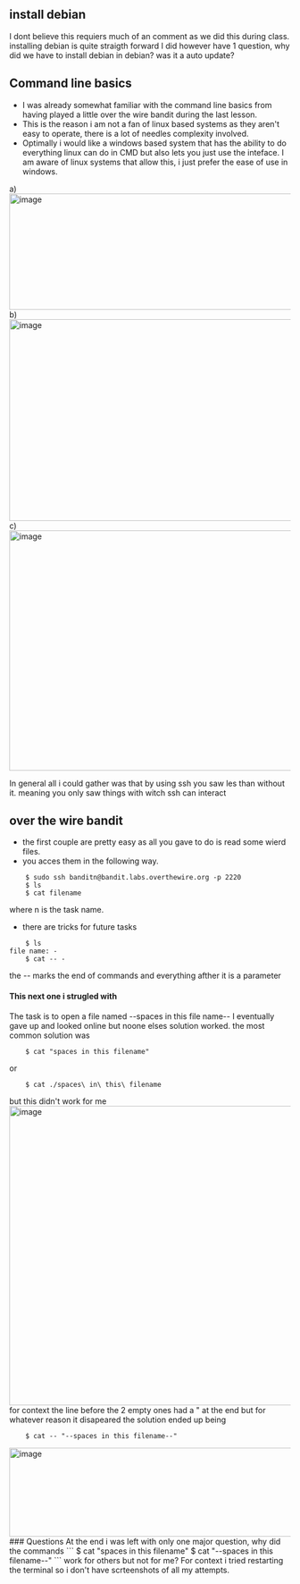 ## install debian
I dont believe this requiers much of an comment as we did this during class. installing debian is quite straigth forward
I did however have 1 question, why did we have to install debian in debian? was it a auto update?

## Command line basics
* I was already somewhat familiar with the command line basics from having played a little over the wire bandit during the last lesson.
* This is the reason i am not a fan of linux based systems as they aren't easy to operate, there is a lot of needles complexity involved.
* Optimally i would like a windows based system that has the ability to do everything  linux can do in CMD but also lets you just use the inteface. I am aware of linux systems that allow this, i just prefer the ease of use in windows.

a) <img width="1141" height="208" alt="image" src="https://github.com/user-attachments/assets/1c969efa-ec2e-46dc-b555-d585d0fef35f" />
b) <img width="1121" height="361" alt="image" src="https://github.com/user-attachments/assets/0d667d45-ada8-44c3-9611-8b3e3bc27511" />
c) <img width="1116" height="430" alt="image" src="https://github.com/user-attachments/assets/b256e8b0-98c9-4ba2-b0a2-f25d2f0ba33a" />

In general all i could gather was that by using ssh you saw les than without it. meaning you only saw things with witch ssh can interact

## over the wire bandit
* the first couple are pretty easy as all you gave to do is read some wierd files.
* you acces them in the following way.
```
    $ sudo ssh banditn@bandit.labs.overthewire.org -p 2220
    $ ls
    $ cat filename 
```
where n is the task name.
* there are tricks for future tasks
```
    $ ls
file name: -
    $ cat -- -
```
the -- marks the end of commands and everything afther it is a parameter
#### This next one i strugled with
The task is to open a file named --spaces in this file name--
I eventually gave up and looked online but noone elses solution worked.
the most common solution was
```
    $ cat "spaces in this filename"
```
or
```
    $ cat ./spaces\ in\ this\ filename
```
but this didn't work for me
<img width="1019" height="536" alt="image" src="https://github.com/user-attachments/assets/a2368053-a8d5-4833-a016-a1c4093bac88" />
for context the line before the 2 empty ones had a " at the end but for whatever reason it disapeared
the solution ended up being 

```
    $ cat -- "--spaces in this filename--"
```
<img width="859" height="159" alt="image" src="https://github.com/user-attachments/assets/343e398d-440b-4098-bc71-3f382a5eb925" />
### Questions
At the end i was left with only one major question, why did the commands
```
    $ cat "spaces in this filename"
    $ cat "--spaces in this filename--"
```
work for others but not for me?
For context i tried restarting the terminal so i don't have scrteenshots of all my attempts.
